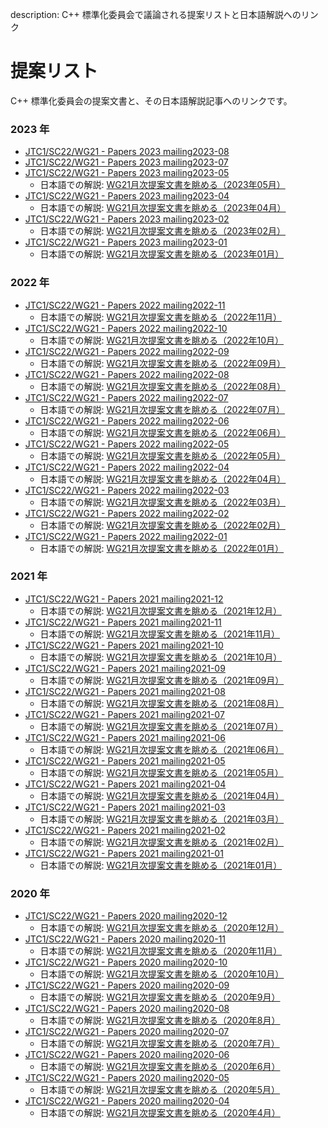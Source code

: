 description: C++ 標準化委員会で議論される提案リストと日本語解説へのリンク

# 提案リスト

C++ 標準化委員会の提案文書と、その日本語解説記事へのリンクです。


### 2023 年
- [JTC1/SC22/WG21 - Papers 2023 mailing2023-08](https://www.open-std.org/jtc1/sc22/wg21/docs/papers/2023/#mailing2023-08)
- [JTC1/SC22/WG21 - Papers 2023 mailing2023-07](https://www.open-std.org/jtc1/sc22/wg21/docs/papers/2023/#mailing2023-07)
- [JTC1/SC22/WG21 - Papers 2023 mailing2023-05](https://www.open-std.org/jtc1/sc22/wg21/docs/papers/2023/#mailing2023-05)
    - 日本語での解説: [WG21月次提案文書を眺める（2023年05月）](https://onihusube.hatenablog.com/entry/2023/07/08/205803)
- [JTC1/SC22/WG21 - Papers 2023 mailing2023-04](https://www.open-std.org/jtc1/sc22/wg21/docs/papers/2023/#mailing2023-04)
    - 日本語での解説: [WG21月次提案文書を眺める（2023年04月）](https://onihusube.hatenablog.com/entry/2023/04/23/192236)
- [JTC1/SC22/WG21 - Papers 2023 mailing2023-02](https://www.open-std.org/jtc1/sc22/wg21/docs/papers/2023/#mailing2023-02)
    - 日本語での解説: [WG21月次提案文書を眺める（2023年02月）](https://onihusube.hatenablog.com/entry/2023/03/19/184146)
- [JTC1/SC22/WG21 - Papers 2023 mailing2023-01](https://www.open-std.org/jtc1/sc22/wg21/docs/papers/2023/#mailing2023-01)
    - 日本語での解説: [WG21月次提案文書を眺める（2023年01月）](https://onihusube.hatenablog.com/entry/2023/02/12/210302)




### 2022 年
- [JTC1/SC22/WG21 - Papers 2022 mailing2022-11](https://www.open-std.org/jtc1/sc22/wg21/docs/papers/2022/#mailing2022-11)
    - 日本語での解説: [WG21月次提案文書を眺める（2022年11月）](https://onihusube.hatenablog.com/entry/2022/12/25/175304)
- [JTC1/SC22/WG21 - Papers 2022 mailing2022-10](https://www.open-std.org/jtc1/sc22/wg21/docs/papers/2022/#mailing2022-10)
    - 日本語での解説: [WG21月次提案文書を眺める（2022年10月）](https://onihusube.hatenablog.com/entry/2022/11/13/233529)
- [JTC1/SC22/WG21 - Papers 2022 mailing2022-09](https://www.open-std.org/jtc1/sc22/wg21/docs/papers/2022/#mailing2022-09)
    - 日本語での解説: [WG21月次提案文書を眺める（2022年09月）](https://onihusube.hatenablog.com/entry/2022/10/09/021557)
- [JTC1/SC22/WG21 - Papers 2022 mailing2022-08](https://www.open-std.org/jtc1/sc22/wg21/docs/papers/2022/#mailing2022-08)
    - 日本語での解説: [WG21月次提案文書を眺める（2022年08月）](https://onihusube.hatenablog.com/entry/2022/09/04/141015)
- [JTC1/SC22/WG21 - Papers 2022 mailing2022-07](https://www.open-std.org/jtc1/sc22/wg21/docs/papers/2022/#mailing2022-07)
    - 日本語での解説: [WG21月次提案文書を眺める（2022年07月）](https://onihusube.hatenablog.com/entry/2022/08/11/193828)
- [JTC1/SC22/WG21 - Papers 2022 mailing2022-06](https://www.open-std.org/jtc1/sc22/wg21/docs/papers/2022/#mailing2022-06)
    - 日本語での解説: [WG21月次提案文書を眺める（2022年06月）](https://onihusube.hatenablog.com/entry/2022/07/09/160343)
- [JTC1/SC22/WG21 - Papers 2022 mailing2022-05](https://www.open-std.org/jtc1/sc22/wg21/docs/papers/2022/#mailing2022-05)
    - 日本語での解説: [WG21月次提案文書を眺める（2022年05月）](https://onihusube.hatenablog.com/entry/2022/06/11/191943)
- [JTC1/SC22/WG21 - Papers 2022 mailing2022-04](https://www.open-std.org/jtc1/sc22/wg21/docs/papers/2022/#mailing2022-04)
    - 日本語での解説: [WG21月次提案文書を眺める（2022年04月）](https://onihusube.hatenablog.com/entry/2022/05/08/195618)
- [JTC1/SC22/WG21 - Papers 2022 mailing2022-03](https://www.open-std.org/jtc1/sc22/wg21/docs/papers/2022/#mailing2022-03)
    - 日本語での解説: [WG21月次提案文書を眺める（2022年03月）](https://onihusube.hatenablog.com/entry/2022/04/02/175835)
- [JTC1/SC22/WG21 - Papers 2022 mailing2022-02](https://www.open-std.org/jtc1/sc22/wg21/docs/papers/2022/#mailing2022-02)
    - 日本語での解説: [WG21月次提案文書を眺める（2022年02月）](https://onihusube.hatenablog.com/entry/2022/03/19/224729)
- [JTC1/SC22/WG21 - Papers 2022 mailing2022-01](https://www.open-std.org/jtc1/sc22/wg21/docs/papers/2022/#mailing2022-01)
    - 日本語での解説: [WG21月次提案文書を眺める（2022年01月）](https://onihusube.hatenablog.com/entry/2022/02/19/181101)

### 2021 年
- [JTC1/SC22/WG21 - Papers 2021 mailing2021-12](https://www.open-std.org/jtc1/sc22/wg21/docs/papers/2021/#mailing2021-12)
    - 日本語での解説: [WG21月次提案文書を眺める（2021年12月）](https://onihusube.hatenablog.com/entry/2022/01/10/235544)
- [JTC1/SC22/WG21 - Papers 2021 mailing2021-11](https://www.open-std.org/jtc1/sc22/wg21/docs/papers/2021/#mailing2021-11)
    - 日本語での解説: [WG21月次提案文書を眺める（2021年11月）](https://onihusube.hatenablog.com/entry/2021/12/11/220126)
- [JTC1/SC22/WG21 - Papers 2021 mailing2021-10](https://www.open-std.org/jtc1/sc22/wg21/docs/papers/2021/#mailing2021-10)
    - 日本語での解説: [WG21月次提案文書を眺める（2021年10月）](https://onihusube.hatenablog.com/entry/2021/11/13/193322)
- [JTC1/SC22/WG21 - Papers 2021 mailing2021-09](https://www.open-std.org/jtc1/sc22/wg21/docs/papers/2021/#mailing2021-09)
    - 日本語での解説: [WG21月次提案文書を眺める（2021年09月）](https://onihusube.hatenablog.com/entry/2021/10/03/193523)
- [JTC1/SC22/WG21 - Papers 2021 mailing2021-08](https://www.open-std.org/jtc1/sc22/wg21/docs/papers/2021/#mailing2021-08)
    - 日本語での解説: [WG21月次提案文書を眺める（2021年08月）](https://onihusube.hatenablog.com/entry/2021/09/03/230045)
- [JTC1/SC22/WG21 - Papers 2021 mailing2021-07](https://www.open-std.org/jtc1/sc22/wg21/docs/papers/2021/#mailing2021-07)
    - 日本語での解説: [WG21月次提案文書を眺める（2021年07月）](https://onihusube.hatenablog.com/entry/2021/08/14/213339)
- [JTC1/SC22/WG21 - Papers 2021 mailing2021-06](https://www.open-std.org/jtc1/sc22/wg21/docs/papers/2021/#mailing2021-06)
    - 日本語での解説: [WG21月次提案文書を眺める（2021年06月）](https://onihusube.hatenablog.com/entry/2021/07/12/182757)
- [JTC1/SC22/WG21 - Papers 2021 mailing2021-05](https://www.open-std.org/jtc1/sc22/wg21/docs/papers/2021/#mailing2021-05)
    - 日本語での解説: [WG21月次提案文書を眺める（2021年05月）](https://onihusube.hatenablog.com/entry/2021/06/13/165215)
- [JTC1/SC22/WG21 - Papers 2021 mailing2021-04](https://www.open-std.org/jtc1/sc22/wg21/docs/papers/2021/#mailing2021-04)
    - 日本語での解説: [WG21月次提案文書を眺める（2021年04月）](https://onihusube.hatenablog.com/entry/2021/05/14/214016)
- [JTC1/SC22/WG21 - Papers 2021 mailing2021-03](https://www.open-std.org/jtc1/sc22/wg21/docs/papers/2021/#mailing2021-03)
    - 日本語での解説: [WG21月次提案文書を眺める（2021年03月）](https://onihusube.hatenablog.com/entry/2021/04/10/222356)
- [JTC1/SC22/WG21 - Papers 2021 mailing2021-02](https://www.open-std.org/jtc1/sc22/wg21/docs/papers/2021/#mailing2021-02)
    - 日本語での解説: [WG21月次提案文書を眺める（2021年02月）](https://onihusube.hatenablog.com/entry/2021/03/12/225547)
- [JTC1/SC22/WG21 - Papers 2021 mailing2021-01](https://www.open-std.org/jtc1/sc22/wg21/docs/papers/2021/#mailing2021-01)
    - 日本語での解説: [WG21月次提案文書を眺める（2021年01月）](https://onihusube.hatenablog.com/entry/2021/02/11/153333)

### 2020 年
- [JTC1/SC22/WG21 - Papers 2020 mailing2020-12](https://www.open-std.org/jtc1/sc22/wg21/docs/papers/2020/#mailing2020-12)
    - 日本語での解説: [WG21月次提案文書を眺める（2020年12月）](https://onihusube.hatenablog.com/entry/2021/01/17/005823)
- [JTC1/SC22/WG21 - Papers 2020 mailing2020-11](https://www.open-std.org/jtc1/sc22/wg21/docs/papers/2020/#mailing2020-11)
    - 日本語での解説: [WG21月次提案文書を眺める（2020年11月）](https://onihusube.hatenablog.com/entry/2020/12/06/015108)
- [JTC1/SC22/WG21 - Papers 2020 mailing2020-10](https://www.open-std.org/jtc1/sc22/wg21/docs/papers/2020/#mailing2020-10)
    - 日本語での解説: [WG21月次提案文書を眺める（2020年10月）](https://onihusube.hatenablog.com/entry/2020/11/02/221657)
- [JTC1/SC22/WG21 - Papers 2020 mailing2020-09](https://www.open-std.org/jtc1/sc22/wg21/docs/papers/2020/#mailing2020-09)
    - 日本語での解説: [WG21月次提案文書を眺める（2020年9月）](https://onihusube.hatenablog.com/entry/2020/10/09/221025)
- [JTC1/SC22/WG21 - Papers 2020 mailing2020-08](https://www.open-std.org/jtc1/sc22/wg21/docs/papers/2020/#mailing2020-08)
    - 日本語での解説: [WG21月次提案文書を眺める（2020年8月）](https://onihusube.hatenablog.com/entry/2020/09/18/222444)
- [JTC1/SC22/WG21 - Papers 2020 mailing2020-07](https://www.open-std.org/jtc1/sc22/wg21/docs/papers/2020/#mailing2020-07)
    - 日本語での解説: [WG21月次提案文書を眺める（2020年7月）](https://onihusube.hatenablog.com/entry/2020/08/12/014639)
- [JTC1/SC22/WG21 - Papers 2020 mailing2020-06](https://www.open-std.org/jtc1/sc22/wg21/docs/papers/2020/#mailing2020-06)
    - 日本語での解説: [WG21月次提案文書を眺める（2020年6月）](https://onihusube.hatenablog.com/entry/2020/07/05/003248)
- [JTC1/SC22/WG21 - Papers 2020 mailing2020-05](https://www.open-std.org/jtc1/sc22/wg21/docs/papers/2020/#mailing2020-05)
    - 日本語での解説: [WG21月次提案文書を眺める（2020年5月）](https://onihusube.hatenablog.com/entry/2020/06/01/001003)
- [JTC1/SC22/WG21 - Papers 2020 mailing2020-04](https://www.open-std.org/jtc1/sc22/wg21/docs/papers/2020/#mailing2020-04)
    - 日本語での解説: [WG21月次提案文書を眺める（2020年4月）](https://onihusube.hatenablog.com/entry/2020/05/01/194425)
